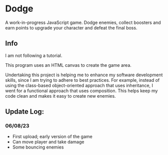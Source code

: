 # Dodge

A work-in-progress JavaScript game. Dodge enemies, collect boosters and earn points to upgrade your character and defeat the final boss.

## Info

I am not following a tutorial.

This program uses an HTML canvas to create the game area.

Undertaking this project is helping me to enhance my software development skills, since I am trying to adhere to best practices. For example, instead of using the class-based object-oriented approach that uses inheritance, I went for a functional approach that uses composition. This helps keep my code clean and makes it easy to create new enemies.

## Update Log:

### 06/08/23

- First upload; early version of the game
- Can move player and take damage
- Some bouncing enemies
